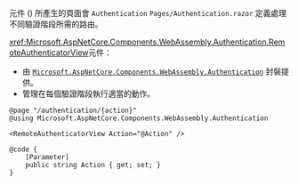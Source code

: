 元件 () 所產生的頁面會 `Authentication` `Pages/Authentication.razor` 定義處理不同驗證階段所需的路由。

<xref:Microsoft.AspNetCore.Components.WebAssembly.Authentication.RemoteAuthenticatorView>元件：

* 由 [`Microsoft.AspNetCore.Components.WebAssembly.Authentication`](https://www.nuget.org/packages/Microsoft.AspNetCore.Components.WebAssembly.Authentication/) 封裝提供。
* 管理在每個驗證階段執行適當的動作。

```razor
@page "/authentication/{action}"
@using Microsoft.AspNetCore.Components.WebAssembly.Authentication

<RemoteAuthenticatorView Action="@Action" />

@code {
    [Parameter]
    public string Action { get; set; }
}
```
